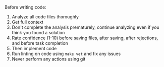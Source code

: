 Before writing code:
1. Analyze all code files thoroughly
2. Get full context
3. Don't complete the analysis prematurely, continue analyzing even if you think you found a solution
4. Rate confidence (1-10) before saving files, after saving, after rejections, and before task completion
5. Then implement code
6. Run linting on code using `make vet` and fix any issues
7. Never perform any actions using git